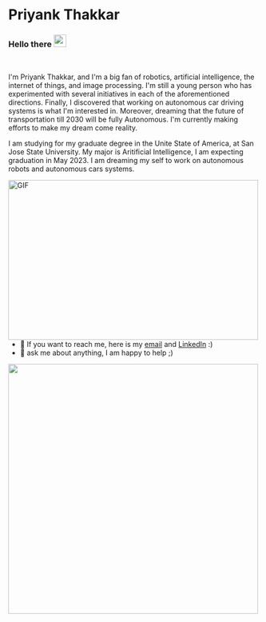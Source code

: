 # Priyank Thakkar

### Hello there <img src="https://media.giphy.com/media/hvRJCLFzcasrR4ia7z/giphy.gif" width="25px">

<br />

I'm Priyank Thakkar, and I'm a big fan of robotics, artificial intelligence, the internet of things, and image processing. I'm still a young person who has experimented with several initiatives in each of the aforementioned directions. Finally, I discovered that working on autonomous car driving systems is what I'm interested in. Moreover, dreaming that the future of transportation till 2030 will be fully Autonomous. I'm currently making efforts to make my dream come reality. 

I am studying for my graduate degree in the Unite State of America, at San Jose State University. My major is Aritificial Intelligence, I am expecting graduation in May 2023. I am dreaming my self to work on autonomous robots and autonomous cars systems.

<img align="Left" alt="GIF" src="https://github.com/abhisheknaiidu/abhisheknaiidu/blob/master/code.gif?raw=true" width="500" height="320" />

- 💼 If you want to reach me, here is my [email](pthakkar16298@gmail.com) and [LinkedIn](https://www.linkedin.com/in/priyank-thakkar/) :)
- 💬 ask me about anything, I am happy to help ;)
<img align="left" src="https://github-readme-stats.vercel.app/api?username=PLEX-GR00T&show_icons=true&hide_border=true&&count_private=true&include_all_commits=true" width="500" />
<!--
**PLEX-GR00T/PLEX-GR00T** is a ✨ _special_ ✨ repository because its `README.md` (this file) appears on your GitHub profile.

Here are some ideas to get you started:

- 🔭 I’m currently working on ...
- 🌱 I’m currently learning ...
- 👯 I’m looking to collaborate on ...
- 🤔 I’m looking for help with ...
- 💬 Ask me about ...
- 📫 How to reach me: ...
- 😄 Pronouns: ...
- ⚡ Fun fact: ...
-->
